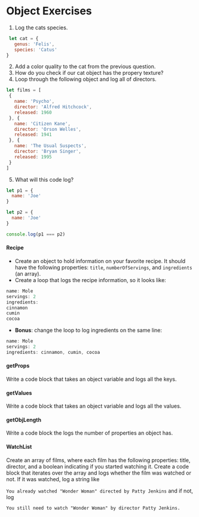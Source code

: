 # Object Exercises

1. Log the cats species. 
```js 
 let cat = {
   genus: 'Felis',
   species: 'Catus'
}
```
2. Add a color quality to the cat from the previous question. 
3. How do you check if our cat object has the propery texture? 
4. Loop through the following object and log all of directors.
``` js
let films = [
 {
   name: 'Psycho',
   director: 'Alfred Hitchcock',
   released: 1960
 }, {
   name: 'Citizen Kane',
   director: 'Orson Welles',
   released: 1941
 }, {
   name: 'The Usual Suspects',
   director: 'Bryan Singer',
   released: 1995
 }
]

```
5. What will this code log? 
```js
let p1 = {
  name: 'Joe'
}

let p2 = {
  name: 'Joe'
}

console.log(p1 === p2)

```


#### Recipe

* Create an object to hold information on your favorite recipe. It should have the following properties: `title`, `numberOfServings`, and `ingredients` (an array).
* Create a loop that logs the recipe information, so it looks like:

```javascript
name: Mole
servings: 2
ingredients:
cinnamon
cumin
cocoa
```

* **Bonus**: change the loop to log ingredients on the same line:

```javascript
name: Mole
servings: 2
ingredients: cinnamon, cumin, cocoa
```

#### getProps 
Write a code block that takes an object variable and logs all the keys. 


#### getValues
Write a code block that takes an object variable and logs all the values. 

#### getObjLength 
Write a code block the logs the number of properties an object has. 

#### WatchList
Create an array of films, where each film has the following properties: title, director, and a boolean indicating if you started watching it. 
Create a code block that iterates over the array and logs whether the film was watched or not. If it was watched, log a string like

`You already watched "Wonder Woman" directed by Patty Jenkins`
and if not, log

`You still need to watch "Wonder Woman" by director Patty Jenkins. `
